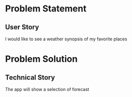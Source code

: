 # Problem Statement
## User Story
I would like to see a weather synopsis of my favorite places

# Problem Solution
## Technical Story
The app will show a selection of forecast
